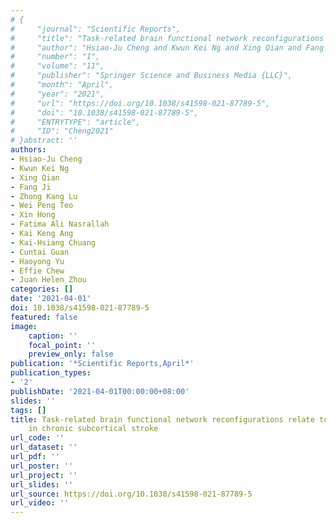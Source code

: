 ```yaml
---
# {
#     "journal": "Scientific Reports",
#     "title": "Task-related brain functional network reconfigurations relate to motor recovery in chronic subcortical stroke",
#     "author": "Hsiao-Ju Cheng and Kwun Kei Ng and Xing Qian and Fang Ji and Zhong Kang Lu and Wei Peng Teo and Xin Hong and Fatima Ali Nasrallah and Kai Keng Ang and Kai-Hsiang Chuang and Cuntai Guan and Haoyong Yu and Effie Chew and Juan Helen Zhou",
#     "number": "1",
#     "volume": "11",
#     "publisher": "Springer Science and Business Media {LLC}",
#     "month": "April",
#     "year": "2021",
#     "url": "https://doi.org/10.1038/s41598-021-87789-5",
#     "doi": "10.1038/s41598-021-87789-5",
#     "ENTRYTYPE": "article",
#     "ID": "Cheng2021"
# }abstract: ''
authors:
- Hsiao-Ju Cheng
- Kwun Kei Ng
- Xing Qian
- Fang Ji
- Zhong Kang Lu
- Wei Peng Teo
- Xin Hong
- Fatima Ali Nasrallah
- Kai Keng Ang
- Kai-Hsiang Chuang
- Cuntai Guan
- Haoyong Yu
- Effie Chew
- Juan Helen Zhou
categories: []
date: '2021-04-01'
doi: 10.1038/s41598-021-87789-5
featured: false
image:
    caption: ''
    focal_point: ''
    preview_only: false
publication: '*Scientific Reports,April*'
publication_types:
- '2'
publishDate: '2021-04-01T00:00:00+08:00'
slides: ''
tags: []
title: Task-related brain functional network reconfigurations relate to motor recovery
    in chronic subcortical stroke
url_code: ''
url_dataset: ''
url_pdf: ''
url_poster: ''
url_project: ''
url_slides: ''
url_source: https://doi.org/10.1038/s41598-021-87789-5
url_video: ''
---
```

